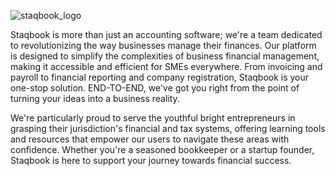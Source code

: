 ![staqbook_logo](https://github.com/staqbook/.github/assets/53998568/974a1482-307b-4008-aa91-6ad08b434c68)

Staqbook is more than just an accounting software; we're a team dedicated to revolutionizing the way businesses manage their finances. Our platform is designed to simplify the complexities of business financial management, making it accessible and efficient for SMEs everywhere. From invoicing and payroll to financial reporting and company registration, Staqbook is your one-stop solution. END-TO-END, we've got you right from the point of turning your ideas into a business reality.

We're particularly proud to serve the youthful bright entrepreneurs in grasping their jurisdiction's financial and tax systems, offering learning tools and resources that empower our users to navigate these areas with confidence. Whether you're a seasoned bookkeeper or a startup founder, Staqbook is here to support your journey towards financial success.

